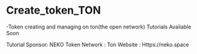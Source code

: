 # Create_token_TON
-Token creating and managing on ton(the open network)
Tutorials Available Soon

Tutorial Sponsor:
NEKO Token 
Network : Ton
Website : Https://neko.space
